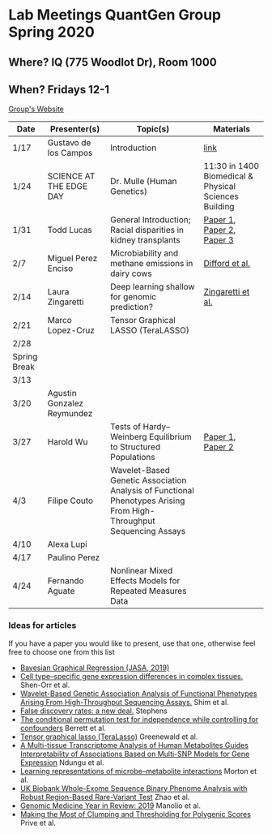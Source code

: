 # Lab Meetings QuantGen Group Spring 2020

## Where? IQ (775 Woodlot Dr), Room 1000

## When? Fridays 12-1

[Group's Website](http://quantgen.github.io/)

| Date           | Presenter(s)     |  Topic(s)        |  Materials    |
| -------------  | ---------------- | ---------------- | ------------- |
| 1/17 | Gustavo de los Campos | Introduction |  [link](https://www.nature.com/articles/nmeth.1439#Sec2) |
| 1/24 | SCIENCE AT THE EDGE DAY | Dr. Mulle (Human Genetics) | 11:30 in 1400 Biomedical & Physical Sciences Building |
| 1/31 | Todd Lucas | General Introduction; Racial disparities in kidney transplants | [Paper 1](http://europepmc.org/article/MED/26952001#free-full-text), [Paper 2](https://reader.elsevier.com/reader/sd/pii/S0955470X02800040?token=F35CD9DC0DBAED12AC0AACD40C8F63DD7F7CAD97B07B65F83D12676984DF1B779CA8EB951FD5A6D072765E78332E8D47), [Paper 3](https://onlinelibrary-wiley-com.proxy2.cl.msu.edu/doi/pdfdirect/10.1111/ajt.15526) |
| 2/7 | Miguel Perez Enciso | Microbiability and methane emissions in dairy cows | [Difford et al.](https://journals.plos.org/plosgenetics/article?id=10.1371/journal.pgen.1007580) |
| 2/14 | Laura Zingaretti | Deep learning shallow for genomic prediction? | [Zingaretti et al.](https://www.frontiersin.org/articles/10.3389/fpls.2020.00025/full) |
| 2/21 | Marco Lopez-Cruz | Tensor Graphical LASSO (TeraLASSO) |  |
| 2/28 |  |  |  |
| Spring Break |
| 3/13 |  |  |  |
| 3/20 | Agustin Gonzalez Reymundez |  |  |
| 3/27 | Harold Wu | Tests of Hardy–Weinberg Equilibrium to Structured Populations | [Paper 1](https://onlinelibrary.wiley.com/doi/full/10.1002/gepi.20617), [Paper 2](https://www.genetics.org/content/213/3/759) |
| 4/3 |  Filipe Couto| Wavelet-Based Genetic Association Analysis of Functional Phenotypes Arising From High-Throughput Sequencing Assays |  |
| 4/10 | Alexa Lupi |  |  |
| 4/17 | Paulino Perez |  |  |
| 4/24 | Fernando Aguate | Nonlinear Mixed Effects Models for Repeated Measures Data |  |


### Ideas for articles

If you have a paper you would like to present, use that one, otherwise feel free to choose one from this list
* [Bayesian Graphical Regression (JASA, 2019)](https://amstat.tandfonline.com/doi/full/10.1080/01621459.2017.1389739#.XjBHKRdJlUM)
* [Cell type–specific gene expression differences in complex tissues.](https://www.nature.com/articles/nmeth.1439#Sec2) Shen-Orr et al.
* [Wavelet-Based Genetic Association Analysis of Functional Phenotypes Arising From High-Throughput Sequencing Assays.](https://www.ncbi.nlm.nih.gov/pmc/articles/PMC5795621/) Shim et al.
* [False discovery rates: a new deal.](https://academic.oup.com/biostatistics/article/18/2/275/2557030) Stephens
* [The conditional permutation test for independence while controlling for confounders](https://rss.onlinelibrary.wiley.com/doi/10.1111/rssb.12340) Berrett et al.
* [Tensor graphical lasso (TeraLasso)](https://rss.onlinelibrary.wiley.com/doi/10.1111/rssb.12339) Greenewald et al.
* [A Multi-tissue Transcriptome Analysis of Human Metabolites Guides Interpretability of Associations Based on Multi-SNP Models for Gene Expression](https://www.cell.com/ajhg/fulltext/S0002-9297(20)30003-3) Ndungu et al.
* [Learning representations of microbe–metabolite interactions](https://www.nature.com/articles/s41592-019-0616-3) Morton et al.
* [UK Biobank Whole-Exome Sequence Binary Phenome Analysis with Robust Region-Based Rare-Variant Test](https://www.cell.com/ajhg/fulltext/S0002-9297(19)30433-1) Zhao et al.
* [Genomic Medicine Year in Review: 2019](https://www.cell.com/ajhg/fulltext/S0002-9297(19)30427-6) Manolio et al.
* [Making the Most of Clumping and Thresholding for Polygenic Scores](https://www.cell.com/ajhg/fulltext/S0002-9297(19)30422-7) Prive et al.

